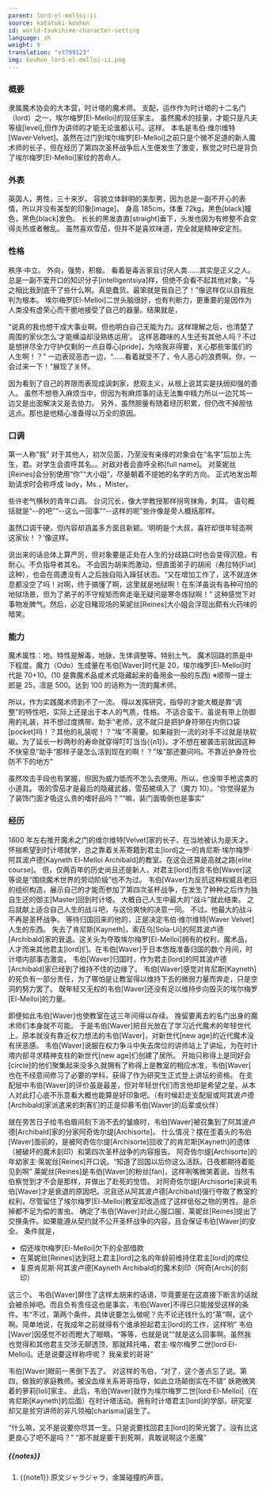 ```yaml
---
parent: lord-el-melloi-ii
source: katatuki-kouhon
id: world-tsukihime-character-setting
language: zh
weight: 9
translation: "vt789123"
img: kouhon_lord-el-melloi-ii.png
---
```


### 概要

隶属魔术协会的大本营，时计塔的魔术师。
支配，运作作为时计塔的十二名门（lord）之一，埃尔梅罗[El-Melloi]的现任家主。
虽然魔术的技量，才能只是凡夫等级[level],但作为讲师的才能无论谁都认可。这样。
本名是韦伯·维尔维特[Waver·Velvet]。虽然在过门到埃尔梅罗[El-Melloi]之前只是个微不足道的新人魔术师的长子，但在经历了第四次圣杯战争后人生便发生了激变，察觉之时已是背负了埃尔梅罗[El-Melloi]家纹的苦命人。

### 外表

英国人，男性，三十来岁。
容貌立体鲜明的美型男，因为总是一副不开心的表情，所以并没有美型的印象[image]。
身高 185cm，体重 72kg，黑色[black]瞳色，黑色[black]发色。
长长的黑发直直[straight]垂下，头发也因为有修整不会变得炎热或者散乱。
虽然喜欢雪茄，但并不是喜欢味道，完全就是精神安定剂。

### 性格

秩序·中立。
外向，强势，积极。
看着是毒舌家且讨厌人类……其实是正义之人。
总是一副不爱开口的知识分子[intelligentsiya]样，但绝不会看不起其他对象，“与之相比我到底干了些什么啊。真是蠢货。最笨就是我自己了！”像这样仅以自我批判为根本。
埃尔梅罗[El-Melloi]二世头脑很好，也有判断力，更重要的是因作为人类没有虚荣心而干脆地接受了自己的器量。结果就是，

“说真的我也想干成大事业啊。但也明白自己无能为力。这样理解之后，也清楚了周围的家伙怎么‘才能横溢却没熟练运用’。
这样恶趣味的人生还有其他人吗？不过是想拼尽全力守护仅剩的一点自尊心[pride]，为啥我非得要，关心那些笨蛋们的人生啊！？”
一边表现恶态一边，“……看着就受不了，令人恶心的浪费啊。你，一会过来一下！”展现了关怀。

因为看到了自己的界限而表现成讽刺家，悲观主义，从根上说其实是扶弱抑强的善人。
虽然不想卷入麻烦当中，但因为有麻烦事的话无法集中精力所以一边咒骂一边又是出面解决又是去协力。
另外，虽然胆量有随着经历积累，但仍改不掉胆怯这点。那也是他精心准备得以万全的原因。

### 口调

第一人称“我”
对于其他人，初次见面，乃至没有亲缘的对象会在“名字”后加上先生，君。对学生会直呼其名。。对敌对者会直呼全称[full name]。
对莱妮丝[Reines]会分别使用“你”“大小姐”，尽量朝着不提她的名字的方向。
正式地发出帮助请求时会称呼成 lady，Ms.，Mister。

些许老气横秋的青年口调。
台词冗长，像大学教授那样拐弯抹角，刺耳。
语句概括就是“--的吧”“--这么一回事”“--这样的呢”些许像是旁人概括那样。

虽然口调干硬，但内容却涵盖多方面且新颖。‘明明是个大叔，喜好却很年轻态啊这家伙！？’像这样。

说出来的话总体上算严厉，但对象要是正处在人生的分歧路口时也会变得沉稳，有耐心。不负指导者其名。
不会因为胡来而激动，但直面弟子的胡闹（弗拉特[Flat]这种），也会在周遭没有人之后独自陷入躁狂状态。“又在增加工作了，这不就连休息都没空了吗！对啊，终于搞懂了啊，这里就是地狱啊！在东洋虽说有各种可怕的地狱场景，但为了弟子的不守规矩而奔走毫无疑问是寒冬炼狱啊！”
这种感觉下对事物发脾气。然后，必定目睹现场的莱妮丝[Reines]大小姐会浮现出颇有火药味的暗笑。

### 能力

魔术属性：地。特性是解毒，地脉，生体调整等。特别土气。
魔术回路的质是中下程度。魔力（Odo）生成量在韦伯[Waver]时代是 20，埃尔梅罗[El-Melloi]时代是 70+10。(10 是靠魔术品或术式隐藏起来的备用金一般的东西)
※顺带一提士郎是 25，凛是 500。达到 100 的话称为一流的魔术师。

所以，作为实践魔术师到不了一流。
得以发挥研究，指导的才能大概是靠“调整”的特性吧，实际上还是出于本人的气质，性格。
不适合蛮干。虽说有带上防御用的礼装，并不想过度携带。助手“老师，这不就只是把护身符带在内侧口袋[pocket]吗！？其他的礼装呢！？”埃“不需要。如果碰到一流的对手不过就是块软碳。为了延长一秒两秒的寿命就穿得叮叮当当{{n1}}。才不想在被袭击前就因这种不快窒息”助手“那样子是怎么活到现在的啊！？”埃“那还要问吗。不靠近护身符也防不下的地方”

虽然攻击手段也有掌握，但因为威力低而不怎么去使用。所以，也没带手枪这类的小道具。
吸的雪茄才是最后的隐藏武器，雪茄被填入了（魔力 10）。“你觉得是为了装饰门面才吸这么贵的嗜好品吗？”“嘛，装门面吸倒也是事实”

### 经历

1800 年左右推开魔术之门的维尔维特[Velvet]家的长子。在当地被认为是天才。
怀揣希望到时计塔就学，总之靠着关系寄籍到君主[lord]之一的肯尼斯·埃尔梅罗·阿其波卢德[Kayneth El-Melloi Archibald]的教室。在这会还算是高就之路[elite course]。
但，仅两百年的历史尚且还是新人，对君主[lord]而言韦伯[Waver]这等说是“围绕魔术世界的劳动阶级”也不为过。
韦伯[Waver]为反抗这种权威且老旧的组织构造，展示自己的才能而参加了第四次圣杯战争，在发生了种种之后作为独自生还的御主[Master]回到时计塔。
大概自己人生中最大的“战斗”就此结束。
之后就献上适合自己人生的战斗吧，与这份爽快的决意一同。
不过。他最大的战斗不再是圣杯战争。
等待归国回来的他的，正是决定韦伯·维尔维特[Waver Velvet]人生的东西。
失去了肯尼斯[Kayneth]，索菈乌[Sola-Ui]的阿其波卢德[Archibald]家的衰退。这关头为夺取埃尔梅罗[El-Melloi]拥有的权利，魔术品，人才而来其他君主[lord]们。在韦伯[Waver]于日本悠哉准备归国的数个月间，时计塔内部事态激变。
韦伯[Waver]归国时，作为君主[lord]的阿其波卢德[Archibald]家已经到了维持不住的边缘了。
韦伯[Waver]感觉对肯尼斯[Kayneth]的死负有一部分责任，为了哪怕是让教室得以维持下去的微弱力量而奔走，只是空洞的努力罢了。
既年轻又无权的韦伯[Waver]还没有足以维持步向毁灭的埃尔梅罗[El-Melloi]的力量。

即便如此韦伯[Waver]也使教室在这三年间得以存续。
挽留要离去的名门出身的魔术师们本身就不可能。
于是韦伯[Waver]把目光放在了学习近代魔术的年轻世代上。原本就没有靠近权力想法的韦伯[Waver]，对新世代[new age]的近代魔术没有厌恶感。
韦伯[Waver]说服在权力争斗中失去席位的讲师站上了讲坛，为在时计塔内部寻求精神支柱的新世代[new age]们创建了居所。
开始只称得上是同好会[circle]的他们聚集起来没多久就拥有了称得上是教室的相应水准，韦伯[Waver]也在不经意间修习了必要的学科，获得了作为研究生正式登上讲坛的资格。
在支配层中韦伯[Waver]的评价虽是最差，但对年轻世代们而言他却是希望之星。从本人对此打心底不乐意看大概也能算是好印象吧。（有时候赶走支配层或阿其波卢德[Archibald]家派遣来的刺客们的正是仰慕韦伯[Waver]的后辈或伙伴）

就在劳苦日子给韦伯眉间刻下消不去的皱痕时，韦伯[Waver]被召集到了阿其波卢德[Archibald]家的分家阿奇佐尔缇[Archisorte]。
什么情况？摆在歪着头的韦伯[Waver]面前的，是被阿奇佐尔缇[Archisorte]回收了的肯尼斯[Kayneth]的遗体（被破坏的魔术刻印）和第四次圣杯战争的内容报告。
阿奇佐尔缇[Archisorte]的年幼家主·莱妮丝[Reines]开口说。“知道了回国以后你这么活跃。日夜都期待着能见到啊”
莱妮丝[Reines]是韦伯[Waver]的粉丝[fan]，这样咧嘴微笑着说。当然韦伯察觉到才不会是那样，并做出了赴死的觉悟。
对阿奇佐尔缇[Archisorte]来说韦伯[Waver]才是衰退的原因吧。况且还从阿其波卢德[Archibald]强行夺取了教室的权利，尽管留住了埃尔梅罗[El-Melloi]教室却改造成了这样低俗之物的男性。是杀掉都不足为偿的害虫。
确定了韦伯[Waver]对此心服口服，莱妮丝[Reines]提出了交换条件。如果能遵从契约就不公开圣杯战争的内容，且会保证韦伯[Waver]的安全。
条件就是，

* 偿还埃尔梅罗[El-Melloi]欠下的全部借款
* 在莱妮丝[Reines]达到冠上君主[lord]之名的年龄前维持住君主[lord]的席位
* 复原肯尼斯·阿其波卢德[Kayneth Archibald]的魔术刻印（阿奇[Archi]的刻印）

这三个。
韦伯[Waver]屏住了这样太胡来的话语，毕竟要是在这直接下断言的话就会被杀掉吧。而且负有责任这也是事实，韦伯[Waver]不得已只能接受这样的条件。韦“不过，第两个条件，具体说要怎么做呢？先不论还钱什么的”莱“啊，这个啊。简单地说，在我成年之前就得有个谁承担起君主[lord]的工作，这样哟”
韦伯[Waver]因感觉不妙而瞪大了眼睛。“等等，也就是说”“就是这么回事啊。虽然我也觉得和其他君主交涉无聊透顶，那就拜托咯，君主·埃尔梅罗二世[lord·El-Melloi]。还是说要这样称呼呢？ 我亲爱的哥哥”

韦伯[Waver]眼前一黑倒下去了。
对这样的韦伯，“对了，这个差点忘了说。第四，做我的家庭教师。被没血缘关系哥哥指导，如此立场颠倒实在不错”
妖艳微笑着的萝莉[loli]家主。
此后，韦伯[Waver]就作为埃尔梅罗二世[lord·El-Melloi]（在肯尼斯[Kayneth]的后面）在时计塔活动。拥有时计塔君主[lord]的学部，研究室却又是贫穷讲师的非凡领袖[charisma]诞生了。

“什么嘛，又不是说要你尽其一生。只是说要找回君主[lord]的荣光罢了。没有比这更良心了吧不是吗？”
“那不就是要干到死啊，真敢说啊这个恶魔”

##### {{notes}}

1. {{note1}} 原文ジャラジャラ，金属碰撞的声音。
